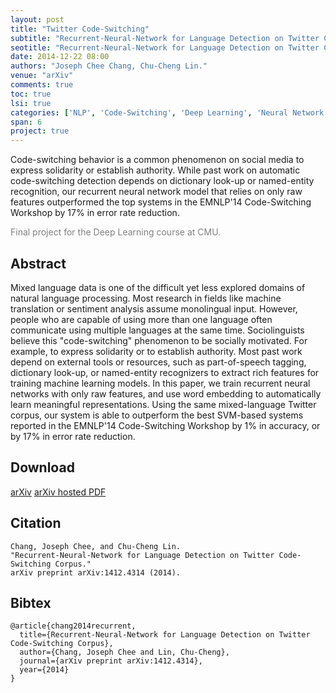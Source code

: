 ```yaml
---
layout: post
title: "Twitter Code-Switching"
subtitle: "Recurrent-Neural-Network for Language Detection on Twitter Code-Switching Corpus"
seotitle: "Recurrent-Neural-Network for Language Detection on Twitter Code-Switching Corpus"
date: 2014-12-22 08:00
authors: "Joseph Chee Chang, Chu-Cheng Lin."
venue: "arXiv"
comments: true
toc: true
lsi: true
categories: ['NLP', 'Code-Switching', 'Deep Learning', 'Neural Network', 'arXiv', 'pre-print', 'Machine Learning']
span: 6
project: true
---
```


Code-switching behavior is a common phenomenon on social media to express
solidarity or establish authority. While past work on automatic code-switching
detection depends on dictionary look-up or named-entity recognition, our
recurrent neural network model that relies on only raw features outperformed
the top systems in the EMNLP'14 Code-Switching Workshop by 17% in error rate
reduction.

<span style='color: gray'>Final project for the Deep Learning course at CMU.</span>

<!--more-->

Abstract
----------------------
Mixed language data is one of the difficult yet less explored domains of
natural language processing. Most research in fields like machine translation
or sentiment analysis assume monolingual input. However, people who are capable
of using more than one language often communicate using multiple languages at
the same time. Sociolinguists believe this "code-switching" phenomenon to be
socially motivated. For example, to express solidarity or to establish
authority. Most past work depend on external tools or resources, such as
part-of-speech tagging, dictionary look-up, or named-entity recognizers to
extract rich features for training machine learning models. In this paper, we
train recurrent neural networks with only raw features, and use word embedding
to automatically learn meaningful representations. Using the same
mixed-language Twitter corpus, our system is able to outperform the best
SVM-based systems reported in the EMNLP'14 Code-Switching Workshop by 1% in
accuracy, or by 17% in error rate reduction.

Download
----------------------
<a class="btn btn-default" target='_blank' onclick="_gaq.push(['_trackEvent', 'Paper', 'Twitter', 'arXiv']);"  href="https://arxiv.org/abs/1412.4314" role="button">arXiv</a>
<a class="btn btn-default" target='_blank' onclick="_gaq.push(['_trackEvent', 'Paper', 'Twitter', 'PDF']);"  href="https://arxiv.org/pdf/1412.4314v2.pdf" role="button">arXiv hosted PDF</a>

Citation
----------------------

```
Chang, Joseph Chee, and Chu-Cheng Lin.
"Recurrent-Neural-Network for Language Detection on Twitter Code-Switching Corpus."
arXiv preprint arXiv:1412.4314 (2014).
```

Bibtex
----------------------
```
@article{chang2014recurrent,
  title={Recurrent-Neural-Network for Language Detection on Twitter Code-Switching Corpus},
  author={Chang, Joseph Chee and Lin, Chu-Cheng},
  journal={arXiv preprint arXiv:1412.4314},
  year={2014}
}
```
